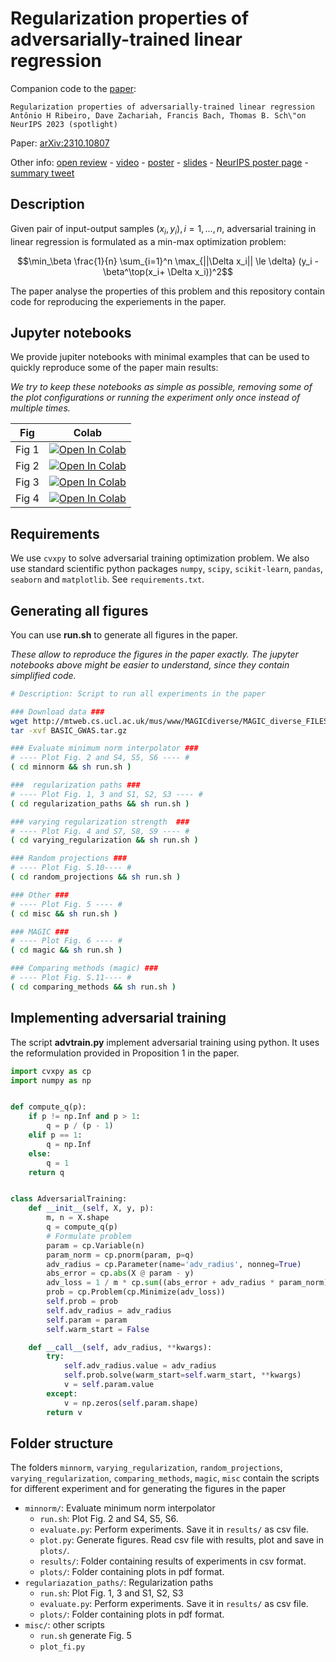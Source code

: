 # Regularization properties of adversarially-trained linear regression




Companion code to the [paper](https://arxiv.org/abs/2310.10807): 
```
Regularization properties of adversarially-trained linear regression
Antônio H Ribeiro, Dave Zachariah, Francis Bach, Thomas B. Sch\"on
NeurIPS 2023 (spotlight)
```

Paper: [arXiv:2310.10807](https://arxiv.org/abs/2310.10807)

Other info:
[open review](https://openreview.net/forum?id=K8gLHZIgVW) - 
[video](https://recorder-v3.slideslive.com/?share=86229&s=006e4a99-1e12-463e-b7f1-6767feb64b7e) - 
[poster](https://antonior92.github.io/pdfs/posters/2023-Neurips.pdf) - 
[slides](https://antonior92.github.io/pdfs/slides/2023-NeurIPS.pdf) -
[NeurIPS poster page](https://nips.cc/virtual/2023/poster/72028) -
[summary tweet](https://twitter.com/ahortaribeiro/status/1732429927784292772)


## Description

Given pair of input-output samples $(x_i, y_i), i = 1, \dots, n$, adversarial training in linear regression is 
formulated as  a min-max optimization problem:

$$\min_\beta \frac{1}{n} \sum_{i=1}^n \max_{||\Delta x_i|| \le \delta} (y_i - \beta^\top(x_i+ \Delta x_i))^2$$

The paper analyse the properties of this problem and this repository contain code for reproducing the experiements
in the paper.


## Jupyter notebooks
We provide jupiter notebooks with minimal examples that can be used to quickly reproduce some of the paper main results:

*We try to keep these notebooks as simple as possible, removing some of the plot configurations or
running the experiment only once instead of multiple times.*


| Fig   | Colab | 
| ----- | ---- |
| Fig 1 | [![Open In Colab](https://colab.research.google.com/assets/colab-badge.svg)](https://colab.research.google.com/github/antonior92/advtrain-linreg/blob/main/notebooks/fig1.ipynb) |
| Fig 2 | [![Open In Colab](https://colab.research.google.com/assets/colab-badge.svg)](https://colab.research.google.com/github/antonior92/advtrain-linreg/blob/main/notebooks/fig2.ipynb) |
| Fig 3 | [![Open In Colab](https://colab.research.google.com/assets/colab-badge.svg)](https://colab.research.google.com/github/antonior92/advtrain-linreg/blob/main/notebooks/fig3.ipynb) |
| Fig 4 | [![Open In Colab](https://colab.research.google.com/assets/colab-badge.svg)](https://colab.research.google.com/github/antonior92/advtrain-linreg/blob/main/notebooks/fig4.ipynb) |


## Requirements

We use `cvxpy` to solve adversarial training optimization problem. We also use standard scientific python packages
`numpy`, `scipy`, `scikit-learn`, `pandas`, `seaborn` and `matplotlib`. See `requirements.txt`.

## Generating all figures


You can use **run.sh** to generate all figures in the paper.

*These allow to reproduce the figures in the paper exactly.
The jupyter notebooks above might be easier to understand, since they contain simplified code.*
```sh
# Description: Script to run all experiments in the paper

### Download data ###
wget http://mtweb.cs.ucl.ac.uk/mus/www/MAGICdiverse/MAGIC_diverse_FILES/BASIC_GWAS.tar.gz
tar -xvf BASIC_GWAS.tar.gz

### Evaluate minimum norm interpolator ###
# ---- Plot Fig. 2 and S4, S5, S6 ---- #
( cd minnorm && sh run.sh )

###  regularization paths ###
# ---- Plot Fig. 1, 3 and S1, S2, S3 ---- #
( cd regularization_paths && sh run.sh )

### varying regularization strength  ###
# ---- Plot Fig. 4 and S7, S8, S9 ---- #
( cd varying_regularization && sh run.sh )

### Random projections ###
# ---- Plot Fig. S.10---- #
( cd random_projections && sh run.sh )

### Other ###
# ---- Plot Fig. 5 ---- #
( cd misc && sh run.sh )

### MAGIC ###
# ---- Plot Fig. 6 ---- #
( cd magic && sh run.sh )

### Comparing methods (magic) ###
# ---- Plot Fig. S.11---- #
( cd comparing_methods && sh run.sh )
```


## Implementing adversarial training


The script **advtrain.py** implement adversarial training using python. It uses the reformulation provided in Proposition 1 in the paper. 
```python
import cvxpy as cp
import numpy as np


def compute_q(p):
    if p != np.Inf and p > 1:
        q = p / (p - 1)
    elif p == 1:
        q = np.Inf
    else:
        q = 1
    return q


class AdversarialTraining:
    def __init__(self, X, y, p):
        m, n = X.shape
        q = compute_q(p)
        # Formulate problem
        param = cp.Variable(n)
        param_norm = cp.pnorm(param, p=q)
        adv_radius = cp.Parameter(name='adv_radius', nonneg=True)
        abs_error = cp.abs(X @ param - y)
        adv_loss = 1 / m * cp.sum((abs_error + adv_radius * param_norm) ** 2)
        prob = cp.Problem(cp.Minimize(adv_loss))
        self.prob = prob
        self.adv_radius = adv_radius
        self.param = param
        self.warm_start = False

    def __call__(self, adv_radius, **kwargs):
        try:
            self.adv_radius.value = adv_radius
            self.prob.solve(warm_start=self.warm_start, **kwargs)
            v = self.param.value
        except:
            v = np.zeros(self.param.shape)
        return v
```


## Folder structure

The folders  `minnorm`, `varying_regularization`, `random_projections`, `varying_regularization`, `comparing_methods`, `magic`, `misc`
contain the scripts for different experiment and for generating the figures in the paper

- `minnorm/`: Evaluate minimum norm interpolator 
  - `run.sh`: Plot Fig. 2 and S4, S5, S6.
  - `evaluate.py`: Perform experiments. Save it in `results/` as csv file.
  - `plot.py`: Generate figures. Read csv file with results, plot and save in `plots/`.
  - `results/`: Folder containing results of experiments in csv format.
  - `plots/`: Folder containing plots in pdf format.
- `regulariazation_paths/`: Regularization paths
  - `run.sh`:  Plot Fig. 1, 3 and S1, S2, S3
  - `evaluate.py`: Perform experiments. Save it in `results/` as csv file.
  - `plots/`: Folder containing plots in pdf format.
- `misc/`: other scripts
  - `run.sh` generate Fig. 5
  - `plot_fi.py`
  